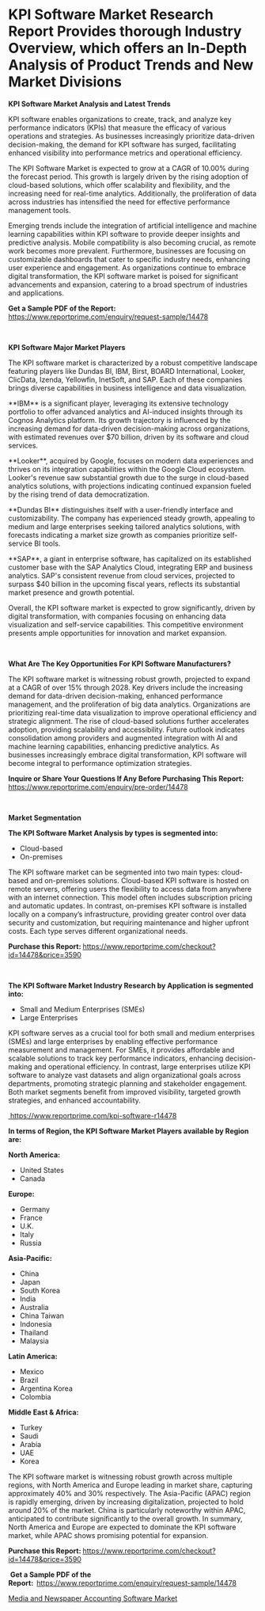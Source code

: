 <p><h1>KPI Software Market Research Report Provides thorough Industry Overview, which offers an In-Depth Analysis of Product Trends and New Market Divisions</h1></p><p><strong>KPI Software Market Analysis and Latest Trends</strong></p>
<p><p>KPI software enables organizations to create, track, and analyze key performance indicators (KPIs) that measure the efficacy of various operations and strategies. As businesses increasingly prioritize data-driven decision-making, the demand for KPI software has surged, facilitating enhanced visibility into performance metrics and operational efficiency. </p><p>The KPI Software Market is expected to grow at a CAGR of 10.00% during the forecast period. This growth is largely driven by the rising adoption of cloud-based solutions, which offer scalability and flexibility, and the increasing need for real-time analytics. Additionally, the proliferation of data across industries has intensified the need for effective performance management tools. </p><p>Emerging trends include the integration of artificial intelligence and machine learning capabilities within KPI software to provide deeper insights and predictive analysis. Mobile compatibility is also becoming crucial, as remote work becomes more prevalent. Furthermore, businesses are focusing on customizable dashboards that cater to specific industry needs, enhancing user experience and engagement. As organizations continue to embrace digital transformation, the KPI software market is poised for significant advancements and expansion, catering to a broad spectrum of industries and applications.</p></p>
<p><strong>Get a Sample PDF of the Report:&nbsp;</strong> <a href="https://www.reportprime.com/enquiry/request-sample/14478?utm_campaign=2935&utm_medium=2&utm_source=Github&utm_content=ia&utm_term=20032025&utm_id=kpi-software">https://www.reportprime.com/enquiry/request-sample/14478</a></p>
<p>&nbsp;</p>
<p><strong>KPI Software Major Market Players</strong></p>
<p><p>The KPI software market is characterized by a robust competitive landscape featuring players like Dundas BI, IBM, Birst, BOARD International, Looker, ClicData, Izenda, Yellowfin, InetSoft, and SAP. Each of these companies brings diverse capabilities in business intelligence and data visualization.</p><p>**IBM** is a significant player, leveraging its extensive technology portfolio to offer advanced analytics and AI-induced insights through its Cognos Analytics platform. Its growth trajectory is influenced by the increasing demand for data-driven decision-making across organizations, with estimated revenues over $70 billion, driven by its software and cloud services.</p><p>**Looker**, acquired by Google, focuses on modern data experiences and thrives on its integration capabilities within the Google Cloud ecosystem. Looker's revenue saw substantial growth due to the surge in cloud-based analytics solutions, with projections indicating continued expansion fueled by the rising trend of data democratization.</p><p>**Dundas BI** distinguishes itself with a user-friendly interface and customizability. The company has experienced steady growth, appealing to medium and large enterprises seeking tailored analytics solutions, with forecasts indicating a market size growth as companies prioritize self-service BI tools.</p><p>**SAP**, a giant in enterprise software, has capitalized on its established customer base with the SAP Analytics Cloud, integrating ERP and business analytics. SAP's consistent revenue from cloud services, projected to surpass $40 billion in the upcoming fiscal years, reflects its substantial market presence and growth potential.</p><p>Overall, the KPI software market is expected to grow significantly, driven by digital transformation, with companies focusing on enhancing data visualization and self-service capabilities. This competitive environment presents ample opportunities for innovation and market expansion.</p></p>
<p>&nbsp;</p>
<p><strong>What Are The Key Opportunities For KPI Software Manufacturers?</strong></p>
<p><p>The KPI software market is witnessing robust growth, projected to expand at a CAGR of over 15% through 2028. Key drivers include the increasing demand for data-driven decision-making, enhanced performance management, and the proliferation of big data analytics. Organizations are prioritizing real-time data visualization to improve operational efficiency and strategic alignment. The rise of cloud-based solutions further accelerates adoption, providing scalability and accessibility. Future outlook indicates consolidation among providers and augmented integration with AI and machine learning capabilities, enhancing predictive analytics. As businesses increasingly embrace digital transformation, KPI software will become integral to performance optimization strategies.</p></p>
<p><strong>Inquire or Share Your Questions If Any Before Purchasing This Report:</strong> <a href="https://www.reportprime.com/enquiry/pre-order/14478?utm_campaign=2935&utm_medium=2&utm_source=Github&utm_content=ia&utm_term=20032025&utm_id=kpi-software">https://www.reportprime.com/enquiry/pre-order/14478</a></p>
<p>&nbsp;</p>
<p><strong>Market Segmentation</strong></p>
<p><strong>The KPI Software Market Analysis by types is segmented into:</strong></p>
<p><ul><li>Cloud-based</li><li>On-premises</li></ul></p>
<p><p>The KPI software market can be segmented into two main types: cloud-based and on-premises solutions. Cloud-based KPI software is hosted on remote servers, offering users the flexibility to access data from anywhere with an internet connection. This model often includes subscription pricing and automatic updates. In contrast, on-premises KPI software is installed locally on a company’s infrastructure, providing greater control over data security and customization, but requiring maintenance and higher upfront costs. Each type serves different organizational needs.</p></p>
<p><strong>Purchase this Report:&nbsp;</strong><a href="https://www.reportprime.com/checkout?id=14478&price=3590&utm_campaign=2935&utm_medium=2&utm_source=Github&utm_content=ia&utm_term=20032025&utm_id=kpi-software">https://www.reportprime.com/checkout?id=14478&price=3590</a></p>
<p>&nbsp;</p>
<p><strong>The KPI Software Market Industry Research by Application is segmented into:</strong></p>
<p><ul><li>Small and Medium Enterprises (SMEs)</li><li>Large Enterprises</li></ul></p>
<p><p>KPI software serves as a crucial tool for both small and medium enterprises (SMEs) and large enterprises by enabling effective performance measurement and management. For SMEs, it provides affordable and scalable solutions to track key performance indicators, enhancing decision-making and operational efficiency. In contrast, large enterprises utilize KPI software to analyze vast datasets and align organizational goals across departments, promoting strategic planning and stakeholder engagement. Both market segments benefit from improved visibility, targeted growth strategies, and enhanced accountability.</p></p>
<p><a href="https://www.reportprime.com/kpi-software-r14478?utm_campaign=2935&utm_medium=2&utm_source=Github&utm_content=ia&utm_term=20032025&utm_id=kpi-software">&nbsp;https://www.reportprime.com/kpi-software-r14478</a></p>
<p><strong>In terms of Region, the KPI Software Market Players available by Region are:</strong></p>
<p>
    <p> <strong> North America: </strong>
        <ul>
            <li>United States</li>
            <li>Canada</li>
        </ul>
        </p> 
    <p> <strong> Europe: </strong>
        <ul>
            <li>Germany</li>
            <li>France</li>
            <li>U.K.</li>
            <li>Italy</li>
            <li>Russia</li>
        </ul>
        </p> 
    <p> <strong> Asia-Pacific: </strong>
        <ul>
            <li>China</li>
            <li>Japan</li>
            <li>South Korea</li>
            <li>India</li>
            <li>Australia</li>
            <li>China Taiwan</li>
            <li>Indonesia</li>
            <li>Thailand</li>
            <li>Malaysia</li>
        </ul>
        </p> 
    <p> <strong> Latin America: </strong>
        <ul>
            <li>Mexico</li>
            <li>Brazil</li>
            <li>Argentina Korea</li>
            <li>Colombia</li>
        </ul>
        </p> 
    <p> <strong> Middle East & Africa: </strong>
        <ul>
            <li>Turkey</li>
            <li>Saudi</li>
            <li>Arabia</li>
            <li>UAE</li>
            <li>Korea</li>
        </ul>
    </p>
    </p>
<p><p>The KPI software market is witnessing robust growth across multiple regions, with North America and Europe leading in market share, capturing approximately 40% and 30% respectively. The Asia-Pacific (APAC) region is rapidly emerging, driven by increasing digitalization, projected to hold around 20% of the market. China is particularly noteworthy within APAC, anticipated to contribute significantly to the overall growth. In summary, North America and Europe are expected to dominate the KPI software market, while APAC shows promising potential for expansion.</p></p>
<p><strong>Purchase this Report: </strong><a href="https://www.reportprime.com/checkout?id=14478&price=3590&utm_campaign=2935&utm_medium=2&utm_source=Github&utm_content=ia&utm_term=20032025&utm_id=kpi-software">https://www.reportprime.com/checkout?id=14478&price=3590</a></p>
<p>&nbsp;<strong>Get a Sample PDF of the Report:&nbsp;&nbsp;</strong><a href="https://www.reportprime.com/enquiry/request-sample/14478?utm_campaign=2935&utm_medium=2&utm_source=Github&utm_content=ia&utm_term=20032025&utm_id=kpi-software">https://www.reportprime.com/enquiry/request-sample/14478</a></p>
<p><strong></strong></p>
<p><p><a href="https://github.com/djibenesha/Market-Research-Report-List-1/blob/main/media-and-newspaper-accounting-software-market.md?utm_campaign=2935&utm_medium=2&utm_source=Github&utm_content=ia&utm_term=20032025&utm_id=kpi-software">Media and Newspaper Accounting Software Market</a></p></p>